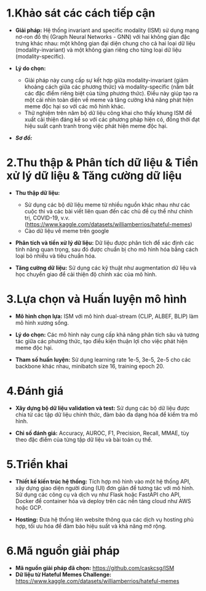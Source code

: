 # 1.Khảo sát các cách tiếp cận
- **Giải pháp:** Hệ thống invariant and specific modality (ISM) sử dụng mạng nơ-ron đồ thị (Graph Neural Networks - GNN) với hai không gian đặc trưng khác nhau: một không gian đại diện chung cho cả hai loại dữ liệu (modality-invariant) và một không gian riêng cho từng loại dữ liệu (modality-specific).

- **Lý do chọn:** 
	- Giải pháp này cung cấp sự kết hợp giữa modality-invariant (giảm khoảng cách giữa các phương thức) và modality-specific (nắm bắt các đặc điểm riêng biệt của từng phương thức). Điều này giúp tạo ra một cái nhìn toàn diện về meme và tăng cường khả năng phát hiện meme độc hại so với các mô hình khác. 
	- Thử nghiệm trên năm bộ dữ liệu công khai cho thấy khung ISM đề xuất cải thiện đáng kể so với các phương pháp hiện có, đồng thời đạt hiệu suất cạnh tranh trong việc phát hiện meme độc hại.

- ***Sơ đồ:*** 
# 2.Thu thập & Phân tích dữ liệu & Tiền xử lý dữ liệu & Tăng cường dữ liệu
- **Thu thập dữ liệu:** 
	- Sử dụng các bộ dữ liệu meme từ nhiều nguồn khác nhau như các cuộc thi và các bài viết liên quan đến các chủ đề cụ thể như chính trị, COVID-19, v.v. (https://www.kaggle.com/datasets/williamberrios/hateful-memes)
	- Cào dữ liệu về meme trên google

- **Phân tích và tiền xử lý dữ liệu:** Dữ liệu được phân tích để xác định các tính năng quan trọng, sau đó được chuẩn bị cho mô hình hóa bằng cách loại bỏ nhiễu và tiêu chuẩn hóa.

- **Tăng cường dữ liệu:** Sử dụng các kỹ thuật như augmentation dữ liệu và học chuyển giao để cải thiện độ chính xác của mô hình.

# 3.Lựa chọn và Huấn luyện mô hình

- **Mô hình chọn lựa:** ISM với mô hình dual-stream (CLIP, ALBEF, BLIP) làm mô hình xương sống.

- **Lý do chọn:** Các mô hình này cung cấp khả năng phân tích sâu và tương tác giữa các phương thức, tạo điều kiện thuận lợi cho việc phát hiện meme độc hại.

- **Tham số huấn luyện:** Sử dụng learning rate 1e-5, 3e-5, 2e-5 cho các backbone khác nhau, minibatch size 16, training epoch 20.

# 4.Đánh giá

- **Xây dựng bộ dữ liệu validation và test:** Sử dụng các bộ dữ liệu được chia từ các tập dữ liệu chính thức, đảm bảo đa dạng hóa để kiểm tra mô hình.

- **Chỉ số đánh giá:** Accuracy, AUROC, F1, Precision, Recall, MMAE, tùy theo đặc điểm của từng tập dữ liệu và bài toán cụ thể.

# 5.Triển khai

- **Thiết kế kiến trúc hệ thống:** Tích hợp mô hình vào một hệ thống API, xây dựng giao diện người dùng (UI) đơn giản để tương tác với mô hình. Sử dụng các công cụ và dịch vụ như Flask hoặc FastAPI cho API, Docker để container hóa và deploy trên các nền tảng cloud như AWS hoặc GCP.

- **Hosting:** Đưa hệ thống lên website thông qua các dịch vụ hosting phù hợp, tối ưu hóa để đảm bảo hiệu suất và khả năng mở rộng.

# 6.Mã nguồn giải pháp

- **Mã nguồn giải pháp đã chọn:** https://github.com/caskcsg/ISM
- **Dữ liệu từ Hateful Memes Challenge:** https://www.kaggle.com/datasets/williamberrios/hateful-memes